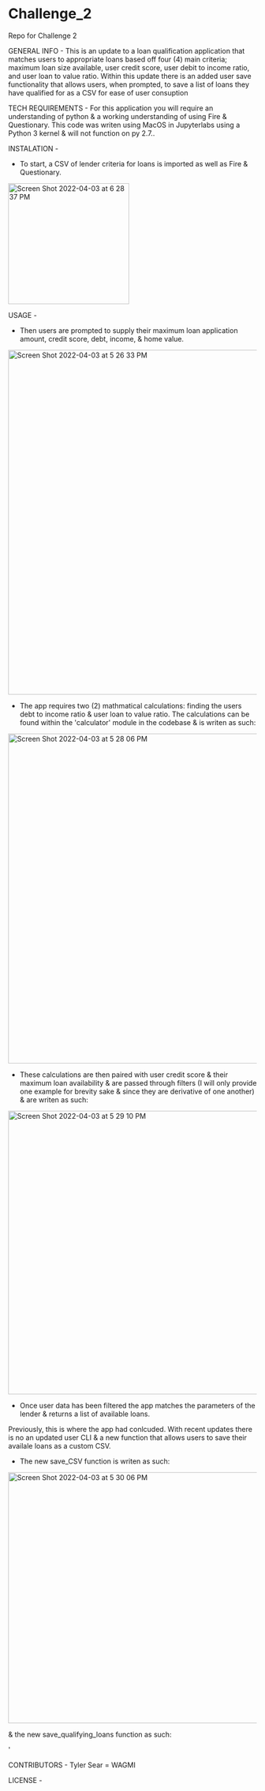 # Challenge_2
Repo for Challenge 2

GENERAL INFO -
This is an update to a loan qualification application that matches users to appropriate loans based off four (4) main criteria; maximum loan size available, user credit score, user debit to income ratio, and user loan to value ratio. Within this update there is an added user save functionality that allows users, when prompted, to save a list of loans they have qualified for as a CSV for ease of user consuption

TECH REQUIREMENTS -
For this application you will require an understanding of python & a working understanding of using Fire & Questionary. This code was writen using MacOS in Jupyterlabs using a Python 3 kernel & will not function on py 2.7.. 


INSTALATION -
- To start, a CSV of lender criteria for loans is imported as well as Fire & Questionary.

<img width="245" alt="Screen Shot 2022-04-03 at 6 28 37 PM" src="https://user-images.githubusercontent.com/98225311/161452047-70562b15-6ff1-4058-ab30-d42a10173c53.png">



USAGE -
- Then users are prompted to supply their maximum loan application amount, credit score, debt, income, & home value. 

<img width="699" alt="Screen Shot 2022-04-03 at 5 26 33 PM" src="https://user-images.githubusercontent.com/98225311/161449353-5f5536bd-04ad-4af5-abad-08e266beccd9.png">


- The app requires two (2) mathmatical calculations: finding the users debt to income ratio & user loan to value ratio. The calculations can be found within the 'calculator' module in the codebase & is writen as such:

<img width="669" alt="Screen Shot 2022-04-03 at 5 28 06 PM" src="https://user-images.githubusercontent.com/98225311/161449383-5c554c51-459a-4c1e-81c1-16c2ab9d667b.png">

  
- These calculations are then paired with user credit score & their maximum loan availability & are passed through filters (I will only provide one example for brevity sake & since they are derivative of one another) & are writen as such:
  
 <img width="575" alt="Screen Shot 2022-04-03 at 5 29 10 PM" src="https://user-images.githubusercontent.com/98225311/161449415-6d2d10b9-fdf8-4a64-b547-fbc07d14fa81.png">

    
- Once user data has been filtered the app matches the parameters of the lender & returns a list of available loans.

Previously, this is where the app had conlcuded. With recent updates there is no an updated user CLI & a new function that allows users to save their availale loans as a custom CSV.

- The new save_CSV function is writen as such:

<img width="509" alt="Screen Shot 2022-04-03 at 5 30 06 PM" src="https://user-images.githubusercontent.com/98225311/161449440-cfb52dce-eb6c-4126-be56-cc5808049973.png">

& the new save_qualifying_loans function as such:

'

CONTRIBUTORS -
Tyler Sear = WAGMI


LICENSE - 


